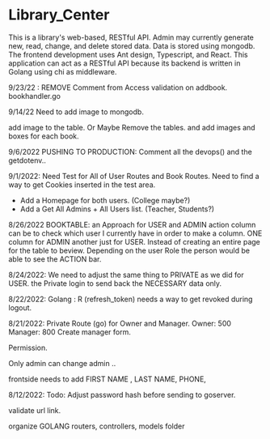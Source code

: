 # Library_Center
This is a library's web-based, RESTful API. Admin may currently generate new, read, change, and delete stored data. Data is stored using mongodb. The frontend development uses Ant design, Typescript, and React. This application can act as a RESTful API because its backend is written in Golang using chi as middleware.


9/23/22 : REMOVE Comment from Access validation on addbook. bookhandler.go


9/14/22
Need to add image to mongodb.

add image to the table.
Or Maybe Remove the tables. and add images and boxes for each book.







9/6/2022
PUSHING TO PRODUCTION:
Comment all the devops()
and the getdotenv..

9/1/2022:
Need Test for All of User Routes and Book Routes.
    Need to find a way to get Cookies inserted in the test area. 

+ Add a Homepage for both users. (College maybe?)
+ Add a Get All Admins + All Users list. (Teacher, Students?)


8/26/2022
BOOKTABLE: an Approach for USER and ADMIN action column can be to check which user I currently have 
in order to make a column. 
ONE column for ADMIN another just for USER.
Instead of creating an entire page for the table to beview.
Depending on the user Role the person would be able to see the ACTION  bar.

8/24/2022:
We need to adjust the same thing to PRIVATE as we did for USER.
the Private login to send back the NECESSARY data only.


8/22/2022:
Golang : R (refresh_token) needs a way to get revoked during logout.


8/21/2022:
Private Route (go) for Owner and Manager.
Owner: 500
Manager: 800
Create manager form.

Permission.

Only admin can change admin
..

frontside needs to add FIRST NAME , LAST NAME, PHONE, 

8/12/2022: 
Todo:
Adjust password hash before sending to goserver.

validate url link.

organize GOLANG routers, controllers, models folder




